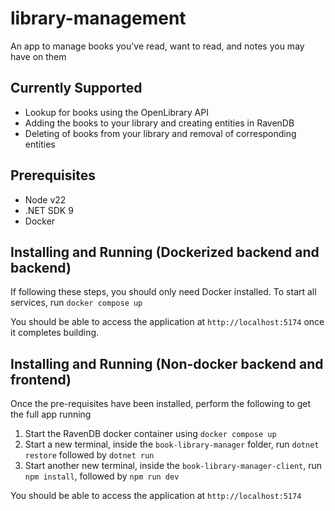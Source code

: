 # library-management
An app to manage books you've read, want to read, and notes you may have on them

## Currently Supported
- Lookup for books using the OpenLibrary API
- Adding the books to your library and creating entities in RavenDB
- Deleting of books from your library and removal of corresponding entities

## Prerequisites
- Node v22
- .NET SDK 9
- Docker

## Installing and Running (Dockerized backend and backend)
If following these steps, you should only need Docker installed. To start all services, run `docker compose up`

You should be able to access the application at `http://localhost:5174` once it completes building.

## Installing and Running (Non-docker backend and frontend)
Once the pre-requisites have been installed, perform the following to get the full app running
1. Start the RavenDB docker container using `docker compose up`
2. Start a new terminal, inside the `book-library-manager` folder, run `dotnet restore` followed by `dotnet run`
3. Start another new terminal, inside the `book-library-manager-client`, run `npm install`, followed by `npm run dev`

You should be able to access the application at `http://localhost:5174`

